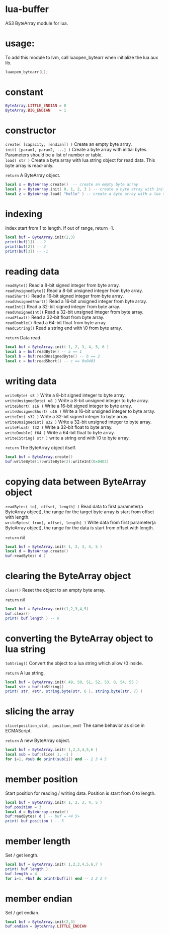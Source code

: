 # lua-buffer
AS3 ByteArray module for lua.

# usage: 
To add this module to lvm, call luaopen_bytearr when initialize the lua aux lib.

```lua
luaopen_bytearr(L);
```

# constant
```lua
ByteArray.LITTLE_ENDIAN = 0
ByteArray.BIG_ENDIAN    = 1
```

# constructor
`create( [capacity, [endian]] )` Create an empty byte array.   
`init( [param1, param2, ...] )` Create a byte array with initial bytes. Parameters should be a list of number or table.   
`load( str )` Create a byte array with lua string object for read data. This byte array is read-only.   

`return` A ByteArray object.

```lua
local x = ByteArray.create()  -- create an empty byte array
local y = ByteArray.init( 0, 1, 2, 3 ) -- create a byte array with initial bytes
local z = ByteArray.load( "hello" ) -- create a byte array with a lua string object
```

# indexing
Index start from 1 to length. If out of range, return -1.

```lua
local buf = ByteArray.init(2,3)
print(buf[1]) -- 2
print(buf[2]) -- 3
print(buf[3]) -- -1
```

# reading data
`readByte()` Read a 8-bit signed integer from byte array.   
`readUnsignedByte()` Read a 8-bit unsigned integer from byte array.   
`readShort()` Read a 16-bit signed integer from byte array.   
`readUnsignedShort()` Read a 16-bit unsigned integer from byte array.   
`readInt()` Read a 32-bit signed integer from byte array.   
`readUnsignedInt()` Read a 32-bit unsigned integer from byte array.   
`readFloat()` Read a 32-bit float from byte array.   
`readDouble()` Read a 64-bit float from byte array.   
`readCString()` Read a string end with \0 from byte array.   

`return` Data read.

```lua
local buf = ByteArray.init( 1, 2, 3, 4, 5, 6 ) 
local a = buf:readByte() -- a == 1 
local b = buf:readUnsignedByte() -- b == 2 
local c = buf:readShort() -- c == 0x0403 
```

# writing data
`writeByte( s8 )` Write a 8-bit signed integer to byte array.   
`writeUnsignedByte( u8 )` Write a 8-bit unsigned integer to byte array.   
`writeShort( s16 )` Write a 16-bit signed integer to byte array.   
`writeUnsignedShort( u16 )` Write a 16-bit unsigned integer to byte array.   
`writeInt( s32 )` Write a 32-bit signed integer to byte array.   
`writeUnsignedInt( u32 )` Write a 32-bit unsigned integer to byte array.   
`writeFloat( f32 )` Write a 32-bit float to byte array.   
`writeDouble( f64 )` Write a 64-bit float to byte array.   
`writeCString( str )` write a string end with \0 to byte array.   

`return` The ByteArray object itself.

```lua
local buf = ByteArray.create()
buf:writeByte(1):writeByte(2):writeInt(0x0403)
```

# copying data between ByteArray object
`readBytes( to[, offset, length] )` Read data to first parameter(a ByteArray object), the range for the target byte array is start from offset with length.    
`writeBytes( from[, offset, length] )` Write data from first parameter(a ByteArray object), the range for the data is start from offset with length.    

`return` nil

```lua
local buf = ByteArray.init( 1, 2, 3, 4, 5 )
local d = ByteArray.create()
buf:readBytes( d )
```

# clearing the ByteArray object
`clear()` Reset the object to an empty byte array.

`return` nil

```lua
local buf = ByteArray.init(1,2,3,4,5)
buf:clear()
print( buf.length ) -- 0
```

# converting the ByteArray object to lua string
`toString()` Convert the object to a lua string which allow \0 inside.

`return` A lua string.

```lua
local buf = ByteArray.init( 49, 50, 51, 52, 53, 0, 54, 55 )
local str = buf:toString()
print( str, #str, string.byte(str, 6 ), string.byte(str, 7) )
```

# slicing the array
`slice(position_stat, position_end)` The same behavior as slice in ECMAScript.

`return` A new ByteArray object.

```lua
local buf = ByteArray.init( 1,2,3,4,5,6 )
local sub = buf:slice( 1, -1 )
for i=1, #sub do print(sub[i]) end -- 2 3 4 5
```

# member position
Start position for reading / writing data. Position is start from 0 to length.

```lua
local buf = ByteArray.init( 1, 2, 3, 4, 5 )
buf.position = 3
local d = ByteArray.create()
buf:readBytes( d ) -- buf = <4 5>
print( buf.position ) -- 5
```

# member length
Set / get length.

```lua
local buf = ByteArray.init( 1,2,3,4,5,6,7 )
print( buf.length )
buf.length = 4
for i=1, #buf do print(buf[i]) end -- 1 2 3 4
```

# member endian
Set / get endian.

```lua
local buf = ByteArray.init(2,3)
buf.endian = ByteArray.LITTLE_ENDIAN
```
